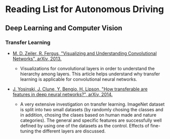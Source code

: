 # Reading List for Autonomous Driving


## Deep Learning and Computer Vision

### Transfer Learning

* [M. D. Zeiler, R. Fergus, "Visualizing and Understanding Convolutional Networks", arXiv, 2013.](https://arxiv.org/abs/1311.2901)
  * Visualizations for convolutional layers in order to understand the hierarchy among layers. This article helps understand why transfer learning is applicable for convolutional neural networks.

* [J. Yosinski, J. Clune, Y. Bengio, H. Lipson, "How transferable are features in deep neural networks?", arXiv, 2014.](https://arxiv.org/abs/1411.1792)
  * A very extensive investigation on transfer learning. ImageNet dataset is split into two small datasets (by randomly chosing the classes and in addition, chosing the clases based on human made and nature categories). The general and specific features are successfully well defined by using one of the datasets as the control. Effects of fine-tuning the different layers are discussed.